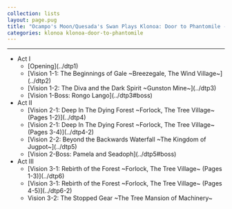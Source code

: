 ```yaml
---
collection: lists
layout: page.pug
title: "Ocampo's Moon/Quesada's Swan Plays Klonoa: Door to Phantomile - Masterlist"
categories: klonoa klonoa-door-to-phantomile
---
```


---

<ul class="section-wrapper">
	<li><span class="section-no">Act I</span>
		<ul class="masterlink-wrapper">
			<li>[Opening](../dtp1)</li>
			<li>[Vision 1-1: The Beginnings of Gale ~Breezegale, The Wind Village~](../dtp2)</li>
			<li>[Vision 1-2: The Diva and the Dark Spirit ~Gunston Mine~](../dtp3)</li>
			<li>[Vision 1-Boss: Rongo Lango](../dtp3#boss)</li>
		</ul>
	</li>
	<li><span class="section-no">Act II</span>
		<ul class="masterlink-wrapper">
			<li>[Vision 2-1: Deep In The Dying Forest ~Forlock, The Tree Village~ (Pages 1-2)](../dtp4)</li>
			<li>[Vision 2-1: Deep In The Dying Forest ~Forlock, The Tree Village~ (Pages 3-4)](../dtp4-2)</li>
			<li>[Vision 2-2: Beyond the Backwards Waterfall ~The Kingdom of Jugpot~](../dtp5)</li>
			<li>[Vision 2-Boss: Pamela and Seadoph](../dtp5#boss)</li>
		</ul>
	</li>
	<li><span class="section-no">Act III</span>
		<ul class="masterlink-wrapper">
			<li>[Vision 3-1: Rebirth of the Forest ~Forlock, The Tree Village~ (Pages 1-3)](../dtp6)</li>
			<li>[Vision 3-1: Rebirth of the Forest ~Forlock, The Tree Village~ (Pages 4-5)](../dtp6-2)</li>
			<li>Vision 3-2: The Stopped Gear ~The Tree Mansion of Machinery~</li>
		</ul>
	</li>
	<!--<li><span class="section-no">Act IV</span>
		<ul class="masterlink-wrapper">
			<li>Vision 4-1: A Village In Danger ~The Ruin of the Wind Kingdom~</li>
		</ul>
	</li>-->
</ul>
